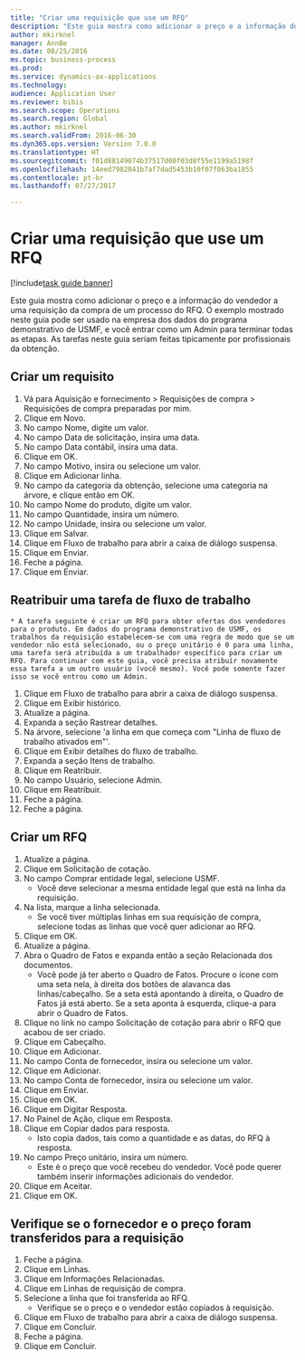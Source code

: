 ```yaml
--- 
title: "Criar uma requisição que use um RFQ"
description: "Este guia mostra como adicionar o preço e a informação do vendedor a uma requisição da compra de um processo do RFQ."
author: mkirknel
manager: AnnBe
ms.date: 08/25/2016
ms.topic: business-process
ms.prod: 
ms.service: dynamics-ax-applications
ms.technology: 
audience: Application User
ms.reviewer: bibis
ms.search.scope: Operations
ms.search.region: Global
ms.author: mkirknel
ms.search.validFrom: 2016-06-30
ms.dyn365.ops.version: Version 7.0.0
ms.translationtype: HT
ms.sourcegitcommit: f01d88149074b37517d00f03d8f55e1199a5198f
ms.openlocfilehash: 14eed7982041b7af7dad5453b10f07f063ba1855
ms.contentlocale: pt-br
ms.lasthandoff: 07/27/2017

---
```

# <a name="create-a-requisition-that-uses-an-rfq"></a>Criar uma requisição que use um RFQ

[!include[task guide banner](../../includes/task-guide-banner.md)]

Este guia mostra como adicionar o preço e a informação do vendedor a uma requisição da compra de um processo do RFQ. O exemplo mostrado neste guia pode ser usado na empresa dos dados do programa demonstrativo de USMF, e você entrar como um Admin para terminar todas as etapas. As tarefas neste guia seriam feitas tipicamente por profissionais da obtenção.


## <a name="create-a-requisition"></a>Criar um requisito
1. Vá para Aquisição e fornecimento > Requisições de compra > Requisições de compra preparadas por mim.
2. Clique em Novo.
3. No campo Nome, digite um valor.
4. No campo Data de solicitação, insira uma data.
5. No campo Data contábil, insira uma data.
6. Clique em OK.
7. No campo Motivo, insira ou selecione um valor.
8. Clique em Adicionar linha.
9. No campo da categoria da obtenção, selecione uma categoria na árvore, e clique então em OK.
10. No campo Nome do produto, digite um valor.
11. No campo Quantidade, insira um número.
12. No campo Unidade, insira ou selecione um valor.
13. Clique em Salvar.
14. Clique em Fluxo de trabalho para abrir a caixa de diálogo suspensa.
15. Clique em Enviar.
16. Feche a página.
17. Clique em Enviar.

## <a name="reassign-a-workflow-task"></a>Reatribuir uma tarefa de fluxo de trabalho
    * A tarefa seguinte é criar um RFQ para obter ofertas dos vendedores para o produto. Em dados do programa demonstrativo de USMF, os trabalhos da requisição estabelecem-se com uma regra de modo que se um vendedor não está selecionado, ou o preço unitário é 0 para uma linha, uma tarefa será atribuída a um trabalhador específico para criar um RFQ. Para continuar com este guia, você precisa atribuir novamente essa tarefa a um outro usuário (você mesmo). Você pode somente fazer isso se você entrou como um Admin.  
1. Clique em Fluxo de trabalho para abrir a caixa de diálogo suspensa.
2. Clique em Exibir histórico.
3. Atualize a página.
4. Expanda a seção Rastrear detalhes.
5. Na árvore, selecione 'a linha em que começa com "Linha de fluxo de trabalho ativados em"'.
6. Clique em Exibir detalhes do fluxo de trabalho.
7. Expanda a seção Itens de trabalho.
8. Clique em Reatribuir.
9. No campo Usuário, selecione Admin.
10. Clique em Reatribuir.
11. Feche a página.
12. Feche a página.

## <a name="create-an-rfq"></a>Criar um RFQ
1. Atualize a página.
2. Clique em Solicitação de cotação.
3. No campo Comprar entidade legal, selecione USMF.
    * Você deve selecionar a mesma entidade legal que está na linha da requisição.  
4. Na lista, marque a linha selecionada.
    * Se você tiver múltiplas linhas em sua requisição de compra, selecione todas as linhas que você quer adicionar ao RFQ.  
5. Clique em OK.
6. Atualize a página.
7. Abra o Quadro de Fatos e expanda então a seção Relacionada dos documentos.
    * Você pode já ter aberto o Quadro de Fatos. Procure o ícone com uma seta nela, à direita dos botões de alavanca das linhas/cabeçalho. Se a seta está apontando à direita, o Quadro de Fatos já está aberto. Se a seta aponta à esquerda, clique-a para abrir o Quadro de Fatos.  
8. Clique no link no campo Solicitação de cotação para abrir o RFQ que acabou de ser criado.
9. Clique em Cabeçalho.
10. Clique em Adicionar.
11. No campo Conta de fornecedor, insira ou selecione um valor.
12. Clique em Adicionar.
13. No campo Conta de fornecedor, insira ou selecione um valor.
14. Clique em Enviar.
15. Clique em OK.
16. Clique em Digitar Resposta.
17. No Painel de Ação, clique em Resposta.
18. Clique em Copiar dados para resposta.
    * Isto copia dados, tais como a quantidade e as datas, do RFQ à resposta.  
19. No campo Preço unitário, insira um número.
    * Este é o preço que você recebeu do vendedor. Você pode querer também inserir informações adicionais do vendedor.  
20. Clique em Aceitar.
21. Clique em OK.

## <a name="verify-that-vendor-and-price-have-been-transferred-to-the-requisition"></a>Verifique se o fornecedor e o preço foram transferidos para a requisição
1. Feche a página.
2. Clique em Linhas.
3. Clique em Informações Relacionadas.
4. Clique em Linhas de requisição de compra.
5. Selecione a linha que foi transferida ao RFQ.
    * Verifique se o preço e o vendedor estão copiados à requisição.  
6. Clique em Fluxo de trabalho para abrir a caixa de diálogo suspensa.
7. Clique em Concluir.
8. Feche a página.
9. Clique em Concluir.



